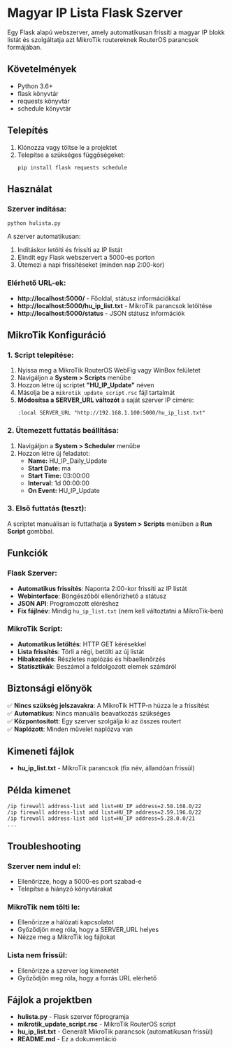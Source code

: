 # Magyar IP Lista Flask Szerver

Egy Flask alapú webszerver, amely automatikusan frissíti a magyar IP blokk listát és szolgáltatja azt MikroTik routereknek RouterOS parancsok formájában.

## Követelmények

- Python 3.6+
- flask könyvtár
- requests könyvtár
- schedule könyvtár

## Telepítés

1. Klónozza vagy töltse le a projektet
2. Telepítse a szükséges függőségeket:
   ```
   pip install flask requests schedule
   ```

## Használat

### Szerver indítása:
```
python hulista.py
```

A szerver automatikusan:
1. Indításkor letölti és frissíti az IP listát
2. Elindít egy Flask webszervert a 5000-es porton
3. Ütemezi a napi frissítéseket (minden nap 2:00-kor)

### Elérhető URL-ek:

- **http://localhost:5000/** - Főoldal, státusz információkkal
- **http://localhost:5000/hu_ip_list.txt** - MikroTik parancsok letöltése
- **http://localhost:5000/status** - JSON státusz információk

## MikroTik Konfiguráció

### 1. Script telepítése:

1. Nyissa meg a MikroTik RouterOS WebFig vagy WinBox felületet
2. Navigáljon a **System > Scripts** menübe
3. Hozzon létre új scriptet **"HU_IP_Update"** néven
4. Másolja be a `mikrotik_update_script.rsc` fájl tartalmát
5. **Módosítsa a SERVER_URL változót** a saját szerver IP címére:
   ```
   :local SERVER_URL "http://192.168.1.100:5000/hu_ip_list.txt"
   ```

### 2. Ütemezett futtatás beállítása:

1. Navigáljon a **System > Scheduler** menübe
2. Hozzon létre új feladatot:
   - **Name:** HU_IP_Daily_Update
   - **Start Date:** ma
   - **Start Time:** 03:00:00
   - **Interval:** 1d 00:00:00
   - **On Event:** HU_IP_Update

### 3. Első futtatás (teszt):

A scriptet manuálisan is futtathatja a **System > Scripts** menüben a **Run Script** gombbal.

## Funkciók

### Flask Szerver:
- **Automatikus frissítés**: Naponta 2:00-kor frissíti az IP listát
- **Webinterface**: Böngészőből ellenőrizhető a státusz
- **JSON API**: Programozott eléréshez
- **Fix fájlnév**: Mindig `hu_ip_list.txt` (nem kell változtatni a MikroTik-ben)

### MikroTik Script:
- **Automatikus letöltés**: HTTP GET kérésekkel
- **Lista frissítés**: Törli a régi, betölti az új listát
- **Hibakezelés**: Részletes naplózás és hibaellenőrzés
- **Statisztikák**: Beszámol a feldolgozott elemek számáról

## Biztonsági előnyök

✅ **Nincs szükség jelszavakra**: A MikroTik HTTP-n húzza le a frissítést  
✅ **Automatikus**: Nincs manuális beavatkozás szükséges  
✅ **Központosított**: Egy szerver szolgálja ki az összes routert  
✅ **Naplózott**: Minden művelet naplózva van  

## Kimeneti fájlok

- **hu_ip_list.txt** - MikroTik parancsok (fix név, állandóan frissül)

## Példa kimenet

```
/ip firewall address-list add list=HU_IP address=2.58.168.0/22
/ip firewall address-list add list=HU_IP address=2.59.196.0/22
/ip firewall address-list add list=HU_IP address=5.28.0.0/21
...
```

## Troubleshooting

### Szerver nem indul el:
- Ellenőrizze, hogy a 5000-es port szabad-e
- Telepítse a hiányzó könyvtárakat

### MikroTik nem tölti le:
- Ellenőrizze a hálózati kapcsolatot
- Győződjön meg róla, hogy a SERVER_URL helyes
- Nézze meg a MikroTik log fájlokat

### Lista nem frissül:
- Ellenőrizze a szerver log kimenetét
- Győződjön meg róla, hogy a forrás URL elérhető

## Fájlok a projektben

- **hulista.py** - Flask szerver főprogramja
- **mikrotik_update_script.rsc** - MikroTik RouterOS script
- **hu_ip_list.txt** - Generált MikroTik parancsok (automatikusan frissül)
- **README.md** - Ez a dokumentáció
